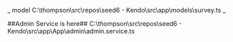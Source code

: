 _ model C:\thompson\src\repos\seed6 - Kendo\src\app\models\survey.ts _   

##Admin Service is here##
C:\thompson\src\repos\seed6 - Kendo\src\app\App\admin\admin.service.ts   